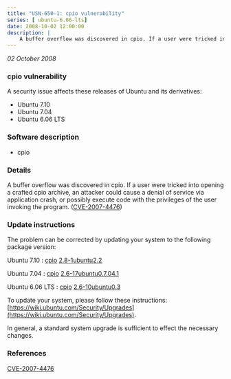 ```yaml
---
title: "USN-650-1: cpio vulnerability"
series: [ ubuntu-6.06-lts]
date: 2008-10-02 12:00:00
description: |
    A buffer overflow was discovered in cpio. If a user were tricked into opening a crafted cpio archive, an attacker could cause a denial of service via application crash, or possibly execute code with the privileges of the user invoking the program. ([CVE-2007-4476](http://people.ubuntu.com/~ubuntu-security/cve/CVE-2007-4476)) 
--- 
```

 
 

*02 October 2008*

### cpio vulnerability

A security issue affects these releases of Ubuntu and its derivatives:

* Ubuntu 7.10
* Ubuntu 7.04
* Ubuntu 6.06 LTS

### Software description

* cpio 

### Details

A buffer overflow was discovered in cpio. If a user were tricked into opening a crafted cpio archive, an attacker could cause a denial of service via application crash, or possibly execute code with the privileges of the user invoking the program. ([CVE-2007-4476](http://people.ubuntu.com/~ubuntu-security/cve/CVE-2007-4476)) 

### Update instructions

The problem can be corrected by updating your system to the following package version:

Ubuntu 7.10
 : [cpio](https://launchpad.net/ubuntu/+source/cpio) <span> [2.8-1ubuntu2.2](https://launchpad.net/ubuntu/+source/cpio/2.8-1ubuntu2.2) </span> 

Ubuntu 7.04
 : [cpio](https://launchpad.net/ubuntu/+source/cpio) <span> [2.6-17ubuntu0.7.04.1](https://launchpad.net/ubuntu/+source/cpio/2.6-17ubuntu0.7.04.1) </span> 

Ubuntu 6.06 LTS
 : [cpio](https://launchpad.net/ubuntu/+source/cpio) <span> [2.6-10ubuntu0.3](https://launchpad.net/ubuntu/+source/cpio/2.6-10ubuntu0.3) </span> 

To update your system, please follow these instructions: [https://wiki.ubuntu.com/Security/Upgrades](https://wiki.ubuntu.com/Security/Upgrades).

In general, a standard system upgrade is sufficient to effect the necessary changes. 

### References

 
 [CVE-2007-4476](http://people.ubuntu.com/~ubuntu-security/cve/CVE-2007-4476)
 

